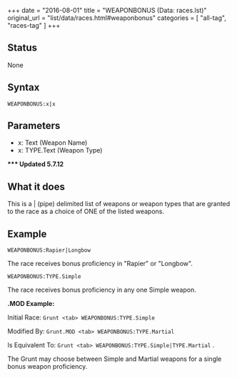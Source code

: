 +++
date = "2016-08-01"
title = "WEAPONBONUS (Data: races.lst)"
original_url = "list/data/races.html#weaponbonus"
categories = [ "all-tag", "races-tag" ]
+++

## Status

None

## Syntax

`WEAPONBONUS:x|x`

## Parameters

-   x: Text (Weapon Name)
-   x: TYPE.Text (Weapon Type)



**<span id="weaponbonus"></span> \*\*\* Updated 5.7.12**

What it does
------------

This is a | (pipe) delimited list of weapons or weapon types that are
granted to the race as a choice of ONE of the listed weapons.

Example
-------

`WEAPONBONUS:Rapier|Longbow`

The race receives bonus proficiency in "Rapier" or "Longbow".

`WEAPONBONUS:TYPE.Simple`

The race receives bonus proficiency in any one Simple weapon.

**.MOD Example:**

Initial Race: `Grunt <tab> WEAPONBONUS:TYPE.Simple`

Modified By: `Grunt.MOD <tab> WEAPONBONUS:TYPE.Martial`

Is Equivalent To: `Grunt <tab> WEAPONBONUS:TYPE.Simple|TYPE.Martial` .

The Grunt may choose between Simple and Martial weapons for a single
bonus weapon proficiency.

